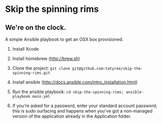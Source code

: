 # Skip the spinning rims
## We're on the clock. 

A simple Ansible playbook to get an OSX box provisioned. 

1. Install Xcode

1. Install homebrew (http://brew.sh)

1. Clone the project: `git clone git@github.com:tatyree/skip-the-spinning-rims.git`

1. Install ansible (http://docs.ansible.com/intro_installation.html)

1. Run the ansible playbook: `cd skip-the-spinning-rims;
   ansible-playbook main.yml`

1. If you're asked for a password, enter your standard account password;
   this is sudo surfacing and happens when you've got a non-managed
   version of the application already in the Application folder. 


